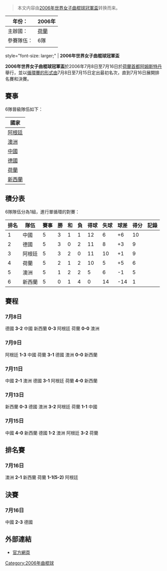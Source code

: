 > 本文内容由[2006年世界女子曲棍球冠軍盃](https://zh.wikipedia.org/wiki/2006年世界女子曲棍球冠軍盃)转换而来。


| 年份：   | 2006年                                             |
| ----- | ------------------------------------------------- |
| 主辦國：  | [荷蘭](https://zh.wikipedia.org/wiki/荷蘭 "wikilink") |
| 參賽隊伍： | 6隊                                                |
|       |                                                   |

style="font-size: larger;" | **2006年世界女子曲棍球冠軍盃**

**2006年世界女子曲棍球冠軍盃**於2006年7月8日至7月16日於[荷蘭](https://zh.wikipedia.org/wiki/荷蘭 "wikilink")[首都](../Page/首都.md "wikilink")[阿姆斯特丹](../Page/阿姆斯特丹.md "wikilink")舉行，並以[循環賽的形式由](https://zh.wikipedia.org/wiki/循環賽 "wikilink")7月8日至7月15日定出最初名次，直到7月16日展開排名賽和決賽。

## 賽事

6隊晉級隊伍如下：

| 國家                                                  |
| --------------------------------------------------- |
| [阿根廷](../Page/阿根廷.md "wikilink")                    |
| [澳洲](https://zh.wikipedia.org/wiki/澳洲 "wikilink")   |
| [中國](../Page/中國.md "wikilink")                      |
| [德國](https://zh.wikipedia.org/wiki/德國 "wikilink")   |
| [荷蘭](https://zh.wikipedia.org/wiki/荷蘭 "wikilink")   |
| [新西蘭](https://zh.wikipedia.org/wiki/新西蘭 "wikilink") |

## 積分表

6隊隊伍分為1組，進行單循環的對賽：

| 排名 | 隊伍  | 賽事 | 勝 | 和 | 負 | 得球 | 失球 | 球差   | 得分 | 記錄 |
| -- | --- | -- | - | - | - | -- | -- | ---- | -- | -- |
| 1  | 中國  | 5  | 3 | 1 | 1 | 12 | 6  | \+6  | 10 |    |
| 2  | 德國  | 5  | 3 | 0 | 2 | 11 | 8  | \+3  | 9  |    |
| 3  | 阿根廷 | 5  | 3 | 2 | 0 | 11 | 10 | \+1  | 9  |    |
| 4  | 荷蘭  | 5  | 2 | 1 | 2 | 10 | 5  | \+5  | 6  |    |
| 5  | 澳洲  | 5  | 1 | 2 | 2 | 5  | 6  | \-1  | 5  |    |
| 6  | 新西蘭 | 5  | 0 | 1 | 4 | 0  | 14 | \-14 | 1  |    |

## 賽程

### 7月8日

德國 **3-2** 中國
新西蘭 **0-3** 阿根廷
荷蘭 **0-0** 澳洲

### 7月9日

阿根廷 **1-3** 中國
荷蘭 **3-1** 德國
澳洲 **0-0** 新西蘭

### 7月11日

中國 **2-1** 澳洲
德國 **3-1** 阿根廷
荷蘭 **4-0** 新西蘭

### 7月13日

新西蘭 **0-3** 德國
澳洲 **3-2** 阿根廷
荷蘭 **1-1** 中國

### 7月15日

中國 **4-0** 新西蘭
德國 **1-2** 澳洲
阿根廷 **3-2** 荷蘭

## 排名賽

### 7月16日

澳洲 **2-1** 新西蘭
荷蘭 **1-1(5-2)** 阿根廷

## 決賽

### 7月16日

中國 **2-3** 德國

## 外部連結

  - [官方網頁](https://web.archive.org/web/20060713111508/http://www.championstrophy.nl/)

[Category:2006年曲棍球](https://zh.wikipedia.org/wiki/Category:2006年曲棍球 "wikilink")